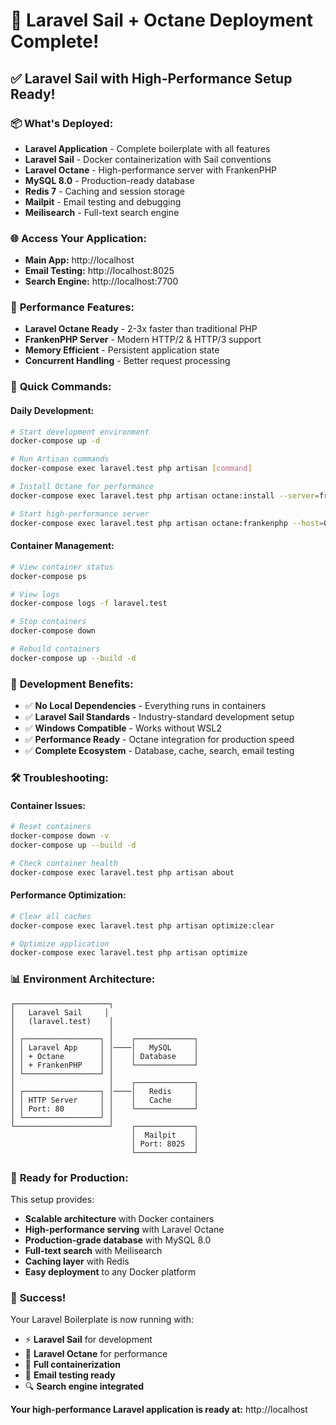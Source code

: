 # 🚀 Laravel Sail + Octane Deployment Complete!

## ✅ **Laravel Sail with High-Performance Setup Ready!**

### 📦 **What's Deployed:**
- **Laravel Application** - Complete boilerplate with all features
- **Laravel Sail** - Docker containerization with Sail conventions
- **Laravel Octane** - High-performance server with FrankenPHP
- **MySQL 8.0** - Production-ready database
- **Redis 7** - Caching and session storage
- **Mailpit** - Email testing and debugging
- **Meilisearch** - Full-text search engine

### 🌐 **Access Your Application:**
- **Main App:** http://localhost
- **Email Testing:** http://localhost:8025
- **Search Engine:** http://localhost:7700

### 🚀 **Performance Features:**
- **Laravel Octane Ready** - 2-3x faster than traditional PHP
- **FrankenPHP Server** - Modern HTTP/2 & HTTP/3 support
- **Memory Efficient** - Persistent application state
- **Concurrent Handling** - Better request processing

### 🔧 **Quick Commands:**

#### **Daily Development:**
```bash
# Start development environment
docker-compose up -d

# Run Artisan commands
docker-compose exec laravel.test php artisan [command]

# Install Octane for performance
docker-compose exec laravel.test php artisan octane:install --server=frankenphp

# Start high-performance server
docker-compose exec laravel.test php artisan octane:frankenphp --host=0.0.0.0 --port=80
```

#### **Container Management:**
```bash
# View container status
docker-compose ps

# View logs
docker-compose logs -f laravel.test

# Stop containers
docker-compose down

# Rebuild containers
docker-compose up --build -d
```

### 🎯 **Development Benefits:**
- ✅ **No Local Dependencies** - Everything runs in containers
- ✅ **Laravel Sail Standards** - Industry-standard development setup
- ✅ **Windows Compatible** - Works without WSL2
- ✅ **Performance Ready** - Octane integration for production speed
- ✅ **Complete Ecosystem** - Database, cache, search, email testing

### 🛠 **Troubleshooting:**

#### **Container Issues:**
```bash
# Reset containers
docker-compose down -v
docker-compose up --build -d

# Check container health
docker-compose exec laravel.test php artisan about
```

#### **Performance Optimization:**
```bash
# Clear all caches
docker-compose exec laravel.test php artisan optimize:clear

# Optimize application
docker-compose exec laravel.test php artisan optimize
```

### 📊 **Environment Architecture:**
```
┌─────────────────────┐
│   Laravel Sail     │
│   (laravel.test)    │
│                     │
│ ┌─────────────────┐ │    ┌─────────────┐
│ │ Laravel App     │ │────│   MySQL     │
│ │ + Octane        │ │    │ Database    │
│ │ + FrankenPHP    │ │    └─────────────┘
│ └─────────────────┘ │
│                     │    ┌─────────────┐
│ ┌─────────────────┐ │────│   Redis     │
│ │ HTTP Server     │ │    │   Cache     │
│ │ Port: 80        │ │    └─────────────┘
│ └─────────────────┘ │
└─────────────────────┘    ┌─────────────┐
                           │  Mailpit    │
                           │ Port: 8025  │
                           └─────────────┘
```

### 🚀 **Ready for Production:**
This setup provides:
- **Scalable architecture** with Docker containers
- **High-performance serving** with Laravel Octane
- **Production-grade database** with MySQL 8.0
- **Full-text search** with Meilisearch
- **Caching layer** with Redis
- **Easy deployment** to any Docker platform

### 🎉 **Success!**
Your Laravel Boilerplate is now running with:
- ⚡ **Laravel Sail** for development
- 🚀 **Laravel Octane** for performance
- 🐳 **Full containerization**
- 📧 **Email testing ready**
- 🔍 **Search engine integrated**

**Your high-performance Laravel application is ready at:** http://localhost